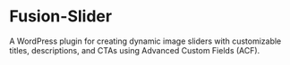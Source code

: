 # Fusion-Slider
A WordPress plugin for creating dynamic image sliders with customizable titles, descriptions, and CTAs using Advanced Custom Fields (ACF).
